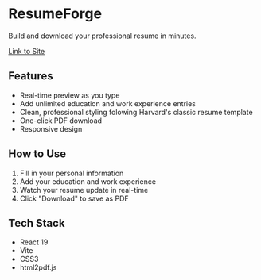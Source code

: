 # ResumeForge

Build and download your professional resume in minutes.

[Link to Site](https://resume-builder-ten-vert.vercel.app/)
## Features

- Real-time preview as you type
- Add unlimited education and work experience entries
- Clean, professional styling folowing Harvard's classic resume template
- One-click PDF download
- Responsive design

## How to Use

1. Fill in your personal information
2. Add your education and work experience
3. Watch your resume update in real-time
4. Click "Download" to save as PDF

## Tech Stack

- React 19
- Vite
- CSS3
- html2pdf.js
